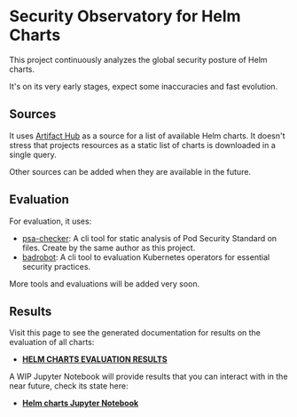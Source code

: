 # Security Observatory for Helm Charts

This project continuously analyzes the global security posture of Helm charts.

It's on its very early stages, expect some inaccuracies and fast evolution.

## Sources

It uses [Artifact Hub](https://artifacthub.io/) as a source for a list of available Helm charts. It doesn't stress that projects resources as a static list of charts is downloaded in a single query.

Other sources can be added when they are available in the future.

## Evaluation

For evaluation, it uses:

* [psa-checker](https://vicenteherrera.com/psa-checker): A cli tool for static analysis of Pod Security Standard on files. Create by the same author as this project.
* [badrobot](https://github.com/controlplaneio/badrobot): A cli tool to evaluation Kubernetes operators for essential security practices.

More tools and evaluations will be added very soon.

## Results

Visit this page to see the generated documentation for results on the evaluation of all charts:

* **[HELM CHARTS EVALUATION RESULTS](https://vicenteherrera.com/secobs-charts/docs/generated/charts_levels.md)**

A WIP Jupyter Notebook will provide results that you can interact with in the near future, check its state here:

* **[Helm charts Jupyter Notebook](https://github.com/vicenteherrera/secobs-charts/blob/main/jupyter/helm_charts.ipynb)**
